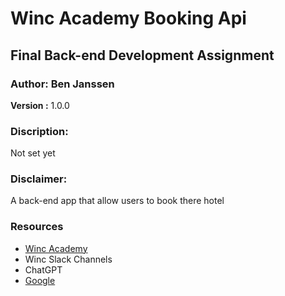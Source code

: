 # Winc Academy Booking Api

## Final Back-end Development Assignment

### Author: Ben Janssen

**Version :** 1.0.0

### Discription:

Not set yet

### Disclaimer:

A back-end app that allow users to book there hotel

### Resources

- <a href="https://www.wincacademy.nl/" alt="winc academy">Winc Academy</a>
- Winc Slack Channels
- ChatGPT
- <a href="https://www.google.com/" alt="google">Google</a>
